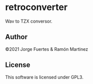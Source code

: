 # retroconverter

Wav to TZX conversor.

## Author

©2021 Jorge Fuertes & Ramón Martinez

## License

This software is licensed under GPL3.

